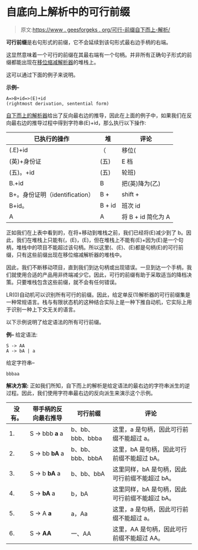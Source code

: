 # 自底向上解析中的可行前缀

> 原文:[https://www . geesforgeks . org/可行-前缀自下而上-解析/](https://www.geeksforgeeks.org/viable-prefix-in-bottom-up-parsing/)

**可行前缀**是右句形式的前缀，它不会延续到该句形式最右边手柄的右端。

这显然意味着一个可行的前缀在其最右端有一个句柄。并非所有正确句子形式的前缀都能出现在[移位缩减解析器](https://www.geeksforgeeks.org/shift-reduce-parser-compiler/)的堆栈上。

这可以通过下面的例子来说明。

**示例–**

```
A=>B+id=>(E)+id  
(rightmost derivation, sentential form) 
```

[自下而上的解析器](https://www.geeksforgeeks.org/difference-between-top-down-parsing-and-bottom-up-parsing/)给出了反向最右边的推导，因此在上面的例子中，如果我们在反向最右边的推导过程中得到字符串(E)+id，那么执行以下操作:

<center>

| 已执行的操作 | 堆 | 评论 |
| --- | --- | --- |
| (.E)+id | （ | 移位( |
| (英)+身份证 | (五) | E 档 |
| (五)。+id | (五) | 轮班) |
| B.+id | B | 把(英)降为(乙) |
| B+。身份证明（identification） | B + | shift + |
| B+id。 | B + id | 班次 id |
| A | A | 将 B + id 简化为 A |

</center>

正如我们在上表中看到的，在将+移动到堆栈之前，我们已经将(E)减少到了 b。因此，我们在堆栈上只能有(，(E)，(E)，但在堆栈上不能有(E)+因为(E)是一个句柄，堆栈中的项目不能超过该句柄。所以这里(、(E)、(E)都是句柄(E)的可行前缀，只有这些前缀出现在移位缩减解析器的堆栈中。

因此，我们不断移动项目，直到我们到达句柄或出现错误。一旦到达一个手柄，我们就使用合适的产品用非终端减少它。因此，可行的前缀有助于采取适当的降档决策。只要堆栈包含这些前缀，就不会有任何错误。

LR(0)自动机可以识别所有可行的前缀。因此，给定单反(1)解析器的可行前缀集是一种常规语言。栈与有限状态机的这种结合实际上是一种下推自动机，它实际上用于识别一种上下文无关的语言。

以下示例说明了给定语法的所有可行前缀。

**例–**
给定语法:

```
S -> AA
A -> bA | a 
```

给定字符串–

```
bbbaa 
```

**解决方案:**
正如我们所知，自下而上的解析是给定语法的最右边的字符串派生的逆过程。因此，我们使用字符串最右边的反向派生来演示这个示例。

<center>

| 没有。 | 带手柄的反向最右推导 | 可行前缀 | 评论 |
| --- | --- | --- | --- |
| 1. | S -> bbb **a** a | b、bb、bbb、bbba | 这里，a 是句柄，因此可行前缀不能超过 a。 |
| 2. | S -> bb **bA** a | b、bb、bbb、bbbA | 这里，bA 是句柄，因此可行前缀不能超过 bA。 |
| 3. | S -> b **bA** a | b、bb、bbA | 这里同样，bA 是句柄，因此可行前缀不能超过 bA。 |
| 4. | S -> **bA** a | b，bA | 这里同样，bA 是句柄，因此可行前缀不能超过 bA。 |
| 5. | S -> A **a** | a，Aa | 这里，a 是句柄，因此可行前缀不能超过 a。 |
| 6. | S -> **AA** | 一、AA | 这里，AA 是句柄，因此可行前缀不能超过 AA。 |

</center>